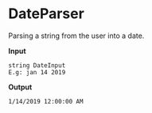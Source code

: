 # DateParser
Parsing a string from the user into a date.

**Input**
```
string DateInput
E.g: jan 14 2019
```
**Output**
```
1/14/2019 12:00:00 AM
```
